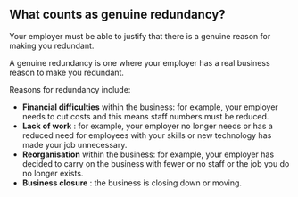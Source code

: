 ##  What counts as genuine redundancy?

Your employer must be able to justify that there is a genuine reason for
making you redundant.

A genuine redundancy is one where your employer has a real business reason to
make you redundant.

Reasons for redundancy include:

  * **Financial difficulties** within the business: for example, your employer needs to cut costs and this means staff numbers must be reduced. 
  * **Lack of work** : for example, your employer no longer needs or has a reduced need for employees with your skills or new technology has made your job unnecessary. 
  * **Reorganisation** within the business: for example, your employer has decided to carry on the business with fewer or no staff or the job you do no longer exists. 
  * **Business closure** : the business is closing down or moving. 
